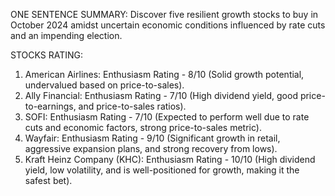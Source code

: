 ONE SENTENCE SUMMARY:
Discover five resilient growth stocks to buy in October 2024 amidst uncertain economic conditions influenced by rate cuts and an impending election.

STOCKS RATING:

1. American Airlines: Enthusiasm Rating - 8/10 (Solid growth potential, undervalued based on price-to-sales).
2. Ally Financial: Enthusiasm Rating - 7/10 (High dividend yield, good price-to-earnings, and price-to-sales ratios).
3. SOFI: Enthusiasm Rating - 7/10 (Expected to perform well due to rate cuts and economic factors, strong price-to-sales metric).
4. Wayfair: Enthusiasm Rating - 9/10 (Significant growth in retail, aggressive expansion plans, and strong recovery from lows).
5. Kraft Heinz Company (KHC): Enthusiasm Rating - 10/10 (High dividend yield, low volatility, and is well-positioned for growth, making it the safest bet).